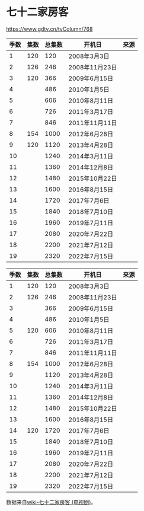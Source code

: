 # 七十二家房客

https://www.gdtv.cn/tvColumn/768

<!-- markdon表格 -->
| 季数 | 集数 | 总集数 | 开机日         | 来源 |
|------|------|--------|----------------|------|
| 1    | 120  | 120    | 2008年3月3日   |      |
| 2    | 126  | 246    | 2008年11月23日 |      |
| 3    |  120 | 366    | 2009年6月15日  |      |
| 4    |      | 486    | 2010年1月5日   |      |
| 5    |      | 606    | 2010年8月11日  |      |
| 6    |      | 726    | 2011年3月17日  |      |
| 7    |      | 846    | 2011年11月11日 |      |
| 8    | 154  | 1000   | 2012年6月28日  |      |
| 9    | 120  | 1120   | 2013年4月28日  |      |
| 10   |      | 1240   | 2014年3月11日  |      |
| 11   |      | 1360   | 2014年12月8日  |      |
| 12   |      | 1480   | 2015年10月22日 |      |
| 13   |      | 1600   | 2016年8月15日  |      |
| 14   |      | 1720   | 2017年7月6日   |      |
| 15   |      | 1840   | 2018年7月10日  |      |
| 16   |      | 1960   | 2019年7月11日  |      |
| 17   |      | 2080   | 2020年7月22日  |      |
| 18   |      | 2200   | 2021年7月12日  |      |
| 19   |      | 2320   | 2022年7月15日  |      |

<!-- html表格 -->
<table>
<thead>
  <tr>
    <th>季数</th>
    <th>集数</th>
    <th>总集数</th>
    <th>开机日</th>
    <th>来源</th>
  </tr>
</thead>
<tbody>
  <tr>
    <td>1</td>
    <td>120</td>
    <td>120</td>
    <td>2008年3月3日</td>
    <td></td>
  </tr>
  <tr>
    <td>2</td>
    <td>126</td>
    <td>246</td>
    <td>2008年11月23日</td>
    <td></td>
  </tr>
  <tr>
    <td>3</td>
    <td rowspan="5">120</td>
    <td>366</td>
    <td>2009年6月15日</td>
    <td></td>
  </tr>
  <tr>
    <td>4</td>
    <td>486</td>
    <td>2010年1月5日</td>
    <td></td>
  </tr>
  <tr>
    <td>5</td>
    <td>606</td>
    <td>2010年8月11日</td>
    <td></td>
  </tr>
  <tr>
    <td>6</td>
    <td>726</td>
    <td>2011年3月17日</td>
    <td></td>
  </tr>
  <tr>
    <td>7</td>
    <td>846</td>
    <td>2011年11月11日</td>
    <td></td>
  </tr>
  <tr>
    <td>8</td>
    <td>154</td>
    <td>1000</td>
    <td>2012年6月28日</td>
    <td></td>
  </tr>
  <tr>
    <td>9</td>
    <td rowspan="11">120</td>
    <td>1120</td>
    <td>2013年4月28日</td>
    <td></td>
  </tr>
  <tr>
    <td>10</td>
    <td>1240</td>
    <td>2014年3月11日</td>
    <td></td>
  </tr>
  <tr>
    <td>11</td>
    <td>1360</td>
    <td>2014年12月8日</td>
    <td></td>
  </tr>
  <tr>
    <td>12</td>
    <td>1480</td>
    <td>2015年10月22日</td>
    <td></td>
  </tr>
  <tr>
    <td>13</td>
    <td>1600</td>
    <td>2016年8月15日</td>
    <td></td>
  </tr>
  <tr>
    <td>14</td>
    <td>1720</td>
    <td>2017年7月6日</td>
    <td></td>
  </tr>
  <tr>
    <td>15</td>
    <td>1840</td>
    <td>2018年7月10日</td>
    <td></td>
  </tr>
  <tr>
    <td>16</td>
    <td>1960</td>
    <td>2019年7月11日</td>
    <td></td>
  </tr>
  <tr>
    <td>17</td>
    <td>2080</td>
    <td>2020年7月22日</td>
    <td></td>
  </tr>
  <tr>
    <td>18</td>
    <td>2200</td>
    <td>2021年7月12日</td>
    <td></td>
  </tr>
  <tr>
    <td>19</td>
    <td>2320</td>
    <td>2022年7月15日</td>
    <td></td>
  </tr>
</tbody>
</table>

数据来自[wiki-七十二家房客 (电视剧)](https://zh.wikipedia.org/wiki/%E4%B8%83%E5%8D%81%E4%BA%8C%E5%AE%B6%E6%88%BF%E5%AE%A2_(%E7%94%B5%E8%A7%86%E5%89%A7))。